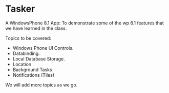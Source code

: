 # Tasker
A WindowsPhone 8.1 App: To demonstrate some of the wp 8.1 features that we have learned in the class.

Topics to be covered: 
- Windows Phone UI Controls.
- Databinding.
- Local Database Storage.
- Location 
- Background Tasks
- Notifications  (Tiles)

We will add more topics as we go. 
